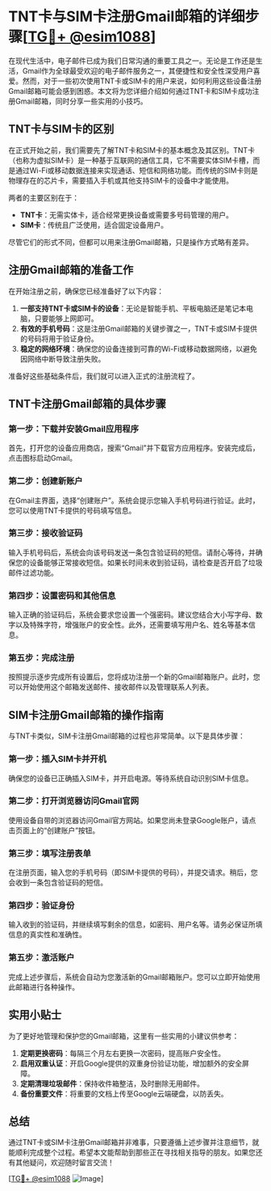 # TNT卡与SIM卡注册Gmail邮箱的详细步骤[[TG💪+ @esim1088](https://t.me/s/esim1088)]

在现代生活中，电子邮件已成为我们日常沟通的重要工具之一。无论是工作还是生活，Gmail作为全球最受欢迎的电子邮件服务之一，其便捷性和安全性深受用户喜爱。然而，对于一些初次使用TNT卡或SIM卡的用户来说，如何利用这些设备注册Gmail邮箱可能会感到困惑。本文将为您详细介绍如何通过TNT卡和SIM卡成功注册Gmail邮箱，同时分享一些实用的小技巧。

## TNT卡与SIM卡的区别

在正式开始之前，我们需要先了解TNT卡和SIM卡的基本概念及其区别。TNT卡（也称为虚拟SIM卡）是一种基于互联网的通信工具，它不需要实体SIM卡槽，而是通过Wi-Fi或移动数据连接来实现通话、短信和网络功能。而传统的SIM卡则是物理存在的芯片卡，需要插入手机或其他支持SIM卡的设备中才能使用。

两者的主要区别在于：
- **TNT卡**：无需实体卡，适合经常更换设备或需要多号码管理的用户。
- **SIM卡**：传统且广泛使用，适合固定设备用户。

尽管它们的形式不同，但都可以用来注册Gmail邮箱，只是操作方式略有差异。

## 注册Gmail邮箱的准备工作

在开始注册之前，确保您已经准备好了以下内容：

1. **一部支持TNT卡或SIM卡的设备**：无论是智能手机、平板电脑还是笔记本电脑，只要能够上网即可。
2. **有效的手机号码**：这是注册Gmail邮箱的关键步骤之一，TNT卡或SIM卡提供的号码将用于验证身份。
3. **稳定的网络环境**：确保您的设备连接到可靠的Wi-Fi或移动数据网络，以避免因网络中断导致注册失败。

准备好这些基础条件后，我们就可以进入正式的注册流程了。

## TNT卡注册Gmail邮箱的具体步骤

### 第一步：下载并安装Gmail应用程序

首先，打开您的设备应用商店，搜索“Gmail”并下载官方应用程序。安装完成后，点击图标启动Gmail。

### 第二步：创建新账户

在Gmail主界面，选择“创建账户”。系统会提示您输入手机号码进行验证。此时，您可以使用TNT卡提供的号码填写信息。

### 第三步：接收验证码

输入手机号码后，系统会向该号码发送一条包含验证码的短信。请耐心等待，并确保您的设备能够正常接收短信。如果长时间未收到验证码，请检查是否开启了垃圾邮件过滤功能。

### 第四步：设置密码和其他信息

输入正确的验证码后，系统会要求您设置一个强密码。建议您结合大小写字母、数字以及特殊字符，增强账户的安全性。此外，还需要填写用户名、姓名等基本信息。

### 第五步：完成注册

按照提示逐步完成所有设置后，您将成功注册一个新的Gmail邮箱账户。此时，您可以开始使用这个邮箱发送邮件、接收邮件以及管理联系人列表。

## SIM卡注册Gmail邮箱的操作指南

与TNT卡类似，SIM卡注册Gmail邮箱的过程也非常简单。以下是具体步骤：

### 第一步：插入SIM卡并开机

确保您的设备已正确插入SIM卡，并开启电源。等待系统自动识别SIM卡信息。

### 第二步：打开浏览器访问Gmail官网

使用设备自带的浏览器访问Gmail官方网站。如果您尚未登录Google账户，请点击页面上的“创建账户”按钮。

### 第三步：填写注册表单

在注册页面，输入您的手机号码（即SIM卡提供的号码），并提交请求。稍后，您会收到一条包含验证码的短信。

### 第四步：验证身份

输入收到的验证码，并继续填写剩余的信息，如密码、用户名等。请务必保证所填信息的真实性和准确性。

### 第五步：激活账户

完成上述步骤后，系统会自动为您激活新的Gmail邮箱账户。您可以立即开始使用此邮箱进行各种操作。

## 实用小贴士

为了更好地管理和保护您的Gmail邮箱，这里有一些实用的小建议供参考：

1. **定期更换密码**：每隔三个月左右更换一次密码，提高账户安全性。
2. **启用双重认证**：开启Google提供的双重身份验证功能，增加额外的安全屏障。
3. **定期清理垃圾邮件**：保持收件箱整洁，及时删除无用邮件。
4. **备份重要文件**：将重要的文档上传至Google云端硬盘，以防丢失。

## 总结

通过TNT卡或SIM卡注册Gmail邮箱并非难事，只要遵循上述步骤并注意细节，就能顺利完成整个过程。希望本文能帮助到那些正在寻找相关指导的朋友。如果您还有其他疑问，欢迎随时留言交流！

[[TG💪+ @esim1088](https://t.me/s/esim1088) ![Image](https://i.postimg.cc/4NQfJmqS/Snipaste-2025-05-13-00-14-12.png)]